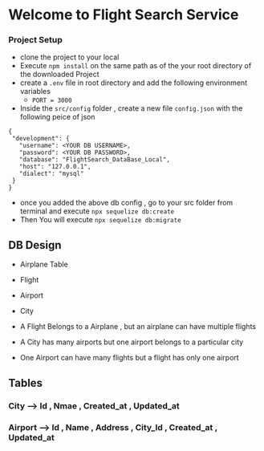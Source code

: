 # Welcome to Flight Search Service

### Project Setup

- clone the project to your local
- Execute `npm install` on the same path as of the your root directory of the downloaded Project
- create a `.env` file in root directory and add the following environment variables
    - `PORT = 3000`
- Inside the `src/config` folder , create a new file `config.json` with the following peice of json

 ```
{
  "development": {
    "username": <YOUR DB USERNAME>,
    "password": <YOUR DB PASSWORD>,
    "database": "FlightSearch_DataBase_Local",
    "host": "127.0.0.1",
    "dialect": "mysql"
  }
}

 ``` 



 - once you added the above db config , go to your src folder from terminal and execute `npx sequelize db:create`
 - Then You will execute `npx sequelize db:migrate`


## DB Design
- Airplane Table
- Flight 
- Airport
- City

- A Flight Belongs to a Airplane , but an airplane can have multiple flights
- A City has many airports but one airport belongs to a particular city
- One Airport can have many flights but a flight has only one airport


## Tables
### City --> Id , Nmae , Created_at , Updated_at
### Airport --> Id , Name , Address , City_Id , Created_at , Updated_at





